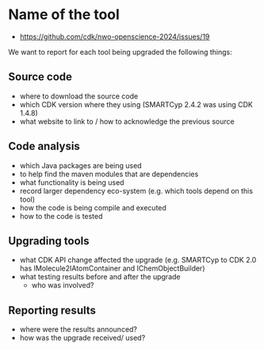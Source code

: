 # Name of the tool
* https://github.com/cdk/nwo-openscience-2024/issues/19

We want to report for each tool being upgraded the following things:

## Source code
* where to download the source code
* which CDK version where they using (SMARTCyp 2.4.2 was using CDK 1.4.8)
* what website to link to / how to acknowledge the previous source

## Code analysis
* which Java packages are being used
* to help find the maven modules that are dependencies
* what functionality is being used
* record larger dependency eco-system (e.g. which tools depend on this tool)
* how the code is being compile and executed
* how to the code is tested

## Upgrading tools
* what CDK API change affected the upgrade (e.g. SMARTCyp to CDK 2.0 has IMolecule2IAtomContainer and IChemObjectBuilder)
* what testing results before and after the upgrade
  * who was involved?

## Reporting results
* where were the results announced?
* how was the upgrade received/ used?

  
